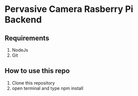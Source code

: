 # Pervasive Camera Rasberry Pi Backend

## Requirements
1. NodeJs
1. Git

## How to use this repo
1. Clone this repository
1. open terminal and type npm install